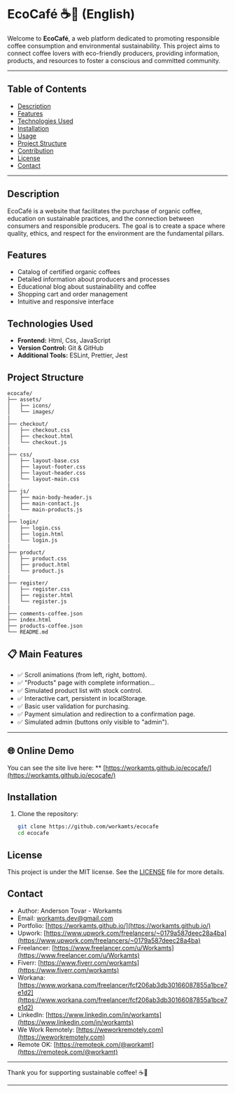 # EcoCafé ☕️🌱 (English)

Welcome to **EcoCafé**, a web platform dedicated to promoting responsible coffee consumption and environmental sustainability. This project aims to connect coffee lovers with eco-friendly producers, providing information, products, and resources to foster a conscious and committed community.

---

## Table of Contents

- [Description](#description)
- [Features](#features)
- [Technologies Used](#technologies-used)
- [Installation](#installation)
- [Usage](#usage)
- [Project Structure](#project-structure)
- [Contribution](#contribution)
- [License](#license)
- [Contact](#contact)

---

## Description

EcoCafé is a website that facilitates the purchase of organic coffee, education on sustainable practices, and the connection between consumers and responsible producers. The goal is to create a space where quality, ethics, and respect for the environment are the fundamental pillars.

## Features

- Catalog of certified organic coffees
- Detailed information about producers and processes
- Educational blog about sustainability and coffee
- Shopping cart and order management
- Intuitive and responsive interface

## Technologies Used

- **Frontend:** Html, Css, JavaScript
- **Version Control:** Git & GitHub
- **Additional Tools:** ESLint, Prettier, Jest

## Project Structure

```
ecocafe/
├── assets/
│   ├── icons/
│   └── images/
|
├── checkout/
│   ├── checkout.css
│   ├── checkout.html
│   └── checkout.js
|
├── css/
│   ├── layout-base.css
│   ├── layout-footer.css
│   ├── layout-header.css
│   └── layout-main.css
|
├── js/
│   ├── main-body-header.js
│   ├── main-contact.js
│   └── main-products.js
|
├── login/
│   ├── login.css
│   ├── login.html
│   └── login.js
|
├── product/
│   ├── product.css
│   ├── product.html
│   └── product.js
|
├── register/
│   ├── register.css
│   ├── register.html
│   └── register.js
|
├── comments-coffee.json
├── index.html
├── products-coffee.json
└── README.md
```

## 📋 Main Features

- ✅ Scroll animations (from left, right, bottom).
- ✅ "Products" page with complete information...
- ✅ Simulated product list with stock control.
- ✅ Interactive cart, persistent in localStorage.
- ✅ Basic user validation for purchasing.
- ✅ Payment simulation and redirection to a confirmation page.
- ✅ Simulated admin (buttons only visible to "admin").

---

## 🌐 Online Demo

You can see the site live here:
\*\* [https://workamts.github.io/ecocafe/](https://workamts.github.io/ecocafe/)

## Installation

1. Clone the repository:
   ```bash
   git clone https://github.com/workamts/ecocafe
   cd ecocafe
   ```

## License

This project is under the MIT license. See the [LICENSE](LICENSE) file for more details.

## Contact

- Author: Anderson Tovar - Workamts
- Email: workamts.dev@gmail.com
- Portfolio: [https://workamts.github.io/](https://workamts.github.io/)
- Upwork: [https://www.upwork.com/freelancers/~0179a587deec28a4ba](https://www.upwork.com/freelancers/~0179a587deec28a4ba)
- Freelancer: [https://www.freelancer.com/u/Workamts](https://www.freelancer.com/u/Workamts)
- Fiverr: [https://www.fiverr.com/workamts](https://www.fiverr.com/workamts)
- Workana: [https://www.workana.com/freelancer/fcf206ab3db30166087855a1bce7e1d2](https://www.workana.com/freelancer/fcf206ab3db30166087855a1bce7e1d2)
- LinkedIn: [https://www.linkedin.com/in/workamts](https://www.linkedin.com/in/workamts)
- We Work Remotely: [https://weworkremotely.com](https://weworkremotely.com)
- Remote OK: [https://remoteok.com/@workamt](https://remoteok.com/@workamt)

---

Thank you for supporting sustainable coffee! ☕️🌱

---
